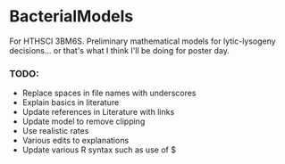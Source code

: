 # BacterialModels
For HTHSCI 3BM6S. Preliminary mathematical models for lytic-lysogeny decisions... or that's what I think I'll be doing for poster day.

### TODO:
* Replace spaces in file names with underscores
* Explain basics in literature
* Update references in Literature with links 
* Update model to remove clipping
* Use realistic rates
* Various edits to explanations
* Update various R syntax such as use of $
